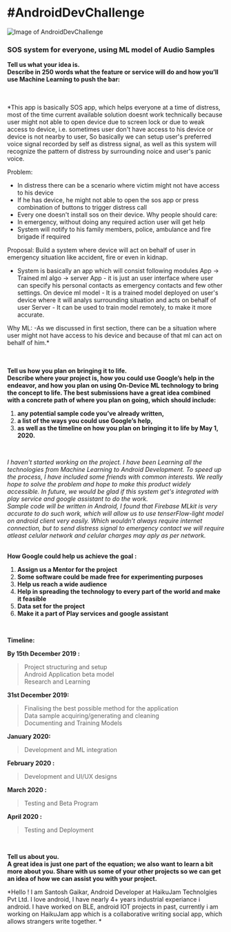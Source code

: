 # #AndroidDevChallenge

![Image of AndroidDevChallenge](https://github.com/Parag0506/AndroidDevChallenge/blob/master/assets/androidDevChallenge.png)
### SOS system for everyone, using ML model of Audio Samples   

**Tell us what your idea is.   
Describe in 250 words what the feature or service will do and how you’ll use Machine Learning to push the bar:**  
<br/>
<br/>

*This app is basically SOS app, which helps everyone at a time of distress, most of the time current available solution doesnt work technically because
user might not able to open device due to screen lock or due to weak access to device, i.e. sometimes user don't have access to his device or device is not nearby to user, So basically we can setup user's preferred
voice signal recorded by self as distress signal, as well as this system will recognize the pattern of distress by surrounding noice and user's panic voice.

Problem: 
  - In distress there can be a scenario where victim might not have access to his device
  - If he has device, he might not able to open the sos app or press combination of buttons to trigger distress call
  - Every one doesn't install sos on their device.
Why people should care:
  - In emergency, without doing any required action user will get help
  - System will notify to his family members, police, ambulance and fire brigade if required

Proposal:
Build a system where device will act on behalf of user in emergency situation like accident, fire or even in kidnap.
  - System is basically an app which will consist following modules
      App -> Trained ml algo -> server
        App - it is just an user interface where user can specify his personal contacts as emergency contacts and few other settings.
        On device ml model - It is a trained model deployed on user's device where it will analys surrounding situation and acts on             behalf of user
        Server - It can be used to train model remotely, to make it more accurate.

Why ML:
  -As we discussed in first section, there can be a situation where user might not have access to his device and because of that ml can    act on behalf of him.*  
<br/>
<br/>

**Tell us how you plan on bringing it to life.   
Describe where your project is, how you could use Google’s help in the endeavor, and how you plan on using On-Device ML technology to bring the concept to life. The best submissions have a great idea combined with a concrete path of where you plan on going, which should include:**  
1. **any potential sample code you’ve already written,**
2. **a list of the ways you could use Google’s help,** 
3. **as well as the timeline on how you plan on bringing it to life by May 1, 2020.**
<br/>

*I haven't started working on the project. I have been Learning all the technologies from Machine Learning to Android Development. To speed up the process, I have included some friends with common interests. We really hope to solve the problem and hope to make this product widely accessible. In future, we would be glad if this system get's integrated with play service and google assistant to do the work.   
Sample code will be written in Android, 
I found that Firebase MLkit is very accurate to do such work, which will allow us to use tenserFlow-light model on android client very easily.
Which wouldn’t always require internet connection, but to send distress signal to emergency contact we will require atleast celular network and celular charges may aply as per network.*  
<br/>

**How Google could help us achieve the goal :**  
1. **Assign us a Mentor for the project**   
2. **Some software could be made free for experimenting purposes**  
3. **Help us reach a wide audience**  
4. **Help in spreading the technology to every part of the world and make it feasible**  
5. **Data set for the project**  
6. **Make it a part of Play services and google assistant**
<br/>

**Timeline:**
  
**By 15th December 2019 :**
> Project structuring and setup  
> Android Application beta model  
> Research and Learning  
  
**31st December 2019:**
>Finalising the best possible method for the application  
>Data sample acquiring/generating and cleaning  
>Documenting and Training Models  
  
**January  2020:**
>Development and ML integration
  
**February 2020 :**
>Development and UI/UX designs
  
**March 2020 :**
>Testing and Beta Program
  
**April 2020 :**
>Testing and Deployment
<br/>

**Tell us about you.  
A great idea is just one part of the equation; we also want to learn a bit more about you. Share with us some of your other projects so we can get an idea of how we can assist you with your project.**  
  
*Hello ! I am Santosh Gaikar, Android Developer at HaikuJam Technolgies Pvt Ltd.
I love android, I have nearly 4+ years industrial experiance i android.
I have worked on BLE, android IOT projects in past, currently i am working on HaikuJam app which is a collaborative writing social app, which allows strangers write together. *
